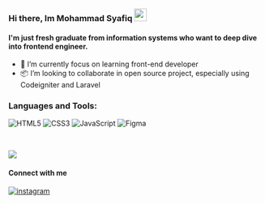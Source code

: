 ### Hi there, Im Mohammad Syafiq <img src="https://media.giphy.com/media/hvRJCLFzcasrR4ia7z/giphy.gif" width="25px">

#### I'm just fresh graduate from information systems who want to deep dive into frontend engineer.

- 🌱 I’m currently focus on learning front-end developer
- 📦 I’m looking to collaborate in open source project, especially using Codeigniter and Laravel

### Languages and Tools:
![HTML5](https://img.shields.io/badge/html5-%23E34F26.svg?style=for-the-badge&logo=html5&logoColor=white)
![CSS3](https://img.shields.io/badge/css3-%231572B6.svg?style=for-the-badge&logo=css3&logoColor=white)
![JavaScript](https://img.shields.io/badge/javascript-%23323330.svg?style=for-the-badge&logo=javascript&logoColor=%23F7DF1E)
![Figma](https://img.shields.io/badge/figma-%23F24E1E.svg?style=for-the-badge&logo=figma&logoColor=white)

<br />

![](https://github-readme-stats.vercel.app/api?username=xsol05&theme=radical&hide_border=false&include_all_commits=true&count_private=true)<br/>

#### Connect with me 
<a href="https://www.instagram.com/_syafiqx/" target="_blank">
<img src="https://img.shields.io/badge/instagram-ffffff.svg?&style=flat-square&logo=instagram" alt=instagram style="margin-bottom: 5px;" />
  
